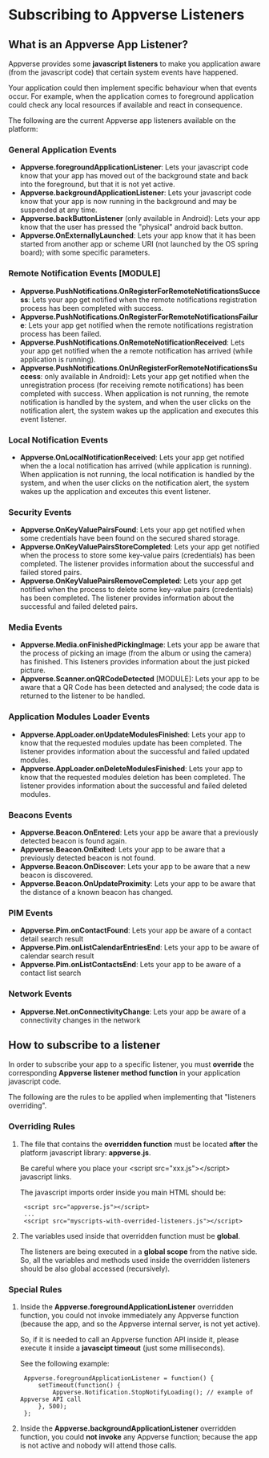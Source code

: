 Subscribing to Appverse Listeners
====================

What is an Appverse App Listener?
---------------------

Appverse provides some **javascript listeners** to make you application aware (from the javascript code) that certain system events have happened.

Your application could then implement specific behaviour when that events occur. For example, when the application comes to foreground application could check any local resources if available and react in consequence.

The following are the current Appverse app listeners available on the platform:

### General Application Events
* **Appverse.foregroundApplicationListener**: Lets your javascript code know that your app has moved out of the background state and back into the foreground, but that it is not yet active.
* **Appverse.backgroundApplicationListener**: Lets your javascript code know that your app is now running in the background and may be suspended at any time.
* **Appverse.backButtonListener** (only available in Android): Lets your app know that the user has pressed the "physical" android back button.
* **Appverse.OnExternallyLaunched**: Lets your app know that it has been started from another app or scheme URI (not launched by the OS spring board); with some specific parameters.

### Remote Notification Events [MODULE]
* **Appverse.PushNotifications.OnRegisterForRemoteNotificationsSuccess**: Lets your app get notified when the remote notifications registration process has been completed with success.
* **Appverse.PushNotifications.OnRegisterForRemoteNotificationsFailure**: Lets your app get notified when the remote notifications registration process has been failed.
* **Appverse.PushNotifications.OnRemoteNotificationReceived**: Lets your app get notified when the a remote notification has arrived (while application is running).
* **Appverse.PushNotifications.OnUnRegisterForRemoteNotificationsSuccess**: only available in Android): Lets your app get notified when the unregistration process (for receiving remote notifications) has been completed with success. When application is not running, the remote notification is handled by the system, and when the user clicks on the notification alert, the system wakes up the application and executes this event listener.

### Local Notification Events
* **Appverse.OnLocalNotificationReceived**: Lets your app get notified when the a local notification has arrived (while application is running). When application is not running, the local notification is handled by the system, and when the user clicks on the notification alert, the system wakes up the application and exceutes this event listener.

### Security Events
* **Appverse.OnKeyValuePairsFound**: Lets your app get notified when some credentials have been found on the secured shared storage.
* **Appverse.OnKeyValuePairsStoreCompleted**: Lets your app get notified when the process to store some key-value pairs (credentials) has been completed. The listener provides information about the successful and failed stored pairs.
* **Appverse.OnKeyValuePairsRemoveCompleted**: Lets your app get notified when the process to delete some key-value pairs (credentials) has been completed. The listener provides information about the successful and failed deleted pairs.

### Media Events
* **Appverse.Media.onFinishedPickingImage**: Lets your app be aware that the process of picking an image (from the album or using the camera) has finished. This listeners provides information about the just picked picture.
* **Appverse.Scanner.onQRCodeDetected** [MODULE]: Lets your app to be aware that a QR Code has been detected and analysed; the code data is returned to the listener to be handled.

### Application Modules Loader Events
* **Appverse.AppLoader.onUpdateModulesFinished**: Lets your app to know that the requested modules update has been completed. The listener provides information about the successful and failed updated modules.
* **Appverse.AppLoader.onDeleteModulesFinished**: Lets your app to know that the requested modules deletion has been completed. The listener provides information about the successful and failed deleted modules.

### Beacons Events
* **Appverse.Beacon.OnEntered**: Lets your app be aware that a previously detected beacon is found again.
* **Appverse.Beacon.OnExited**: Lets your app to be aware that a previously detected beacon is not found.
* **Appverse.Beacon.OnDiscover**: Lets your app to be aware that a new beacon is discovered.
* **Appverse.Beacon.OnUpdateProximity**: Lets your app to be aware that the distance of a known beacon has changed.

### PIM Events
* **Appverse.Pim.onContactFound**: Lets your app be aware of a contact detail search result
* **Appverse.Pim.onListCalendarEntriesEnd**: Lets your app to be aware of calendar search result
* **Appverse.Pim.onListContactsEnd**: Lets your app to be aware of a contact list search

### Network Events
* **Appverse.Net.onConnectivityChange**: Lets your app be aware of a connectivity changes in the network

How to subscribe to a listener
---------------------

In order to subscribe your app to a specific listener, you must **override** the corresponding **Appverse listener method function** in your application javascript code.

The following are the rules to be applied when implementing that "listeners overriding".

### Overriding Rules

1. The file that contains the **overridden function** must be located **after** the platform javascript library: **appverse.js**. 
	
	Be careful where you place your &lt;script src="xxx.js"&gt;&lt;/script&gt; javascript links.
	
	The javascript imports order inside you main HTML should be:
	
		<script src="appverse.js"></script>
		...
		<script src="myscripts-with-overrided-listeners.js"></script>

2. The variables used inside that overridden function must be **global**.

	The listeners are being executed in a **global scope** from the native side. So, all the variables and methods used inside the overridden listeners should be also global accessed (recursively).
	
	
### Special Rules
	
1. Inside the **Appverse.foregroundApplicationListener** overridden function, you could not invoke immediately any Appverse function (because the app, and so the Appverse internal server, is not yet active).

	So, if it is needed to call an Appverse function API inside it, please execute it inside a **javascipt timeout** (just some milliseconds).
	
	See the following example:
	
		Appverse.foregroundApplicationListener = function() {
			setTimeout(function() {
				Appverse.Notification.StopNotifyLoading(); // example of Appverse API call
			}, 500);
		};

2. Inside the **Appverse.backgroundApplicationListener** overridden function, you could **not invoke** any Appverse function; because the app is not active and nobody will attend those calls.





